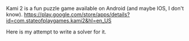 Kami 2 is a fun puzzle game available on Android (and maybe IOS, I don't know). https://play.google.com/store/apps/details?id=com.stateofplaygames.kami2&hl=en_US

Here is my attempt to write a solver for it.
